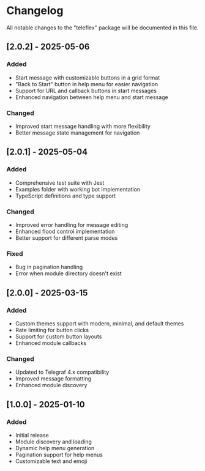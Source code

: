 # Changelog

All notable changes to the "teleflex" package will be documented in this file.

## [2.0.2] - 2025-05-06

### Added
- Start message with customizable buttons in a grid format
- "Back to Start" button in help menu for easier navigation
- Support for URL and callback buttons in start messages
- Enhanced navigation between help menu and start message

### Changed
- Improved start message handling with more flexibility
- Better message state management for navigation

## [2.0.1] - 2025-05-04

### Added
- Comprehensive test suite with Jest
- Examples folder with working bot implementation
- TypeScript definitions and type support

### Changed
- Improved error handling for message editing
- Enhanced flood control implementation
- Better support for different parse modes

### Fixed
- Bug in pagination handling
- Error when module directory doesn't exist

## [2.0.0] - 2025-03-15

### Added
- Custom themes support with modern, minimal, and default themes
- Rate limiting for button clicks
- Support for custom button layouts
- Enhanced module callbacks

### Changed
- Updated to Telegraf 4.x compatibility
- Improved message formatting
- Enhanced module discovery

## [1.0.0] - 2025-01-10

### Added
- Initial release
- Module discovery and loading
- Dynamic help menu generation
- Pagination support for help menus
- Customizable text and emoji